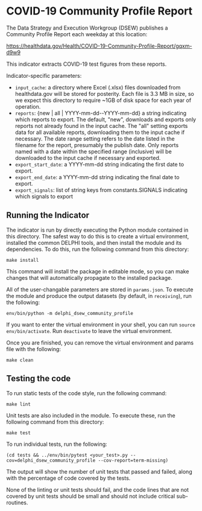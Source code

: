 # COVID-19 Community Profile Report

The Data Strategy and Execution Workgroup (DSEW) publishes a Community Profile
Report each weekday at this location:

https://healthdata.gov/Health/COVID-19-Community-Profile-Report/gqxm-d9w9

This indicator extracts COVID-19 test figures from these reports.

Indicator-specific parameters:

* `input_cache`: a directory where Excel (.xlsx) files downloaded from
  healthdata.gov will be stored for posterity. Each file is 3.3 MB in size, so
  we expect this directory to require ~1GB of disk space for each year of
  operation.
* `reports`: {new | all | YYYY-mm-dd--YYYY-mm-dd} a string indicating which
  reports to export. The default, "new", downloads and exports only reports not
  already found in the input cache. The "all" setting exports data for all
  available reports, downloading them to the input cache if necessary. The date
  range setting refers to the date listed in the filename for the report,
  presumably the publish date. Only reports named with a date within the
  specified range (inclusive) will be downloaded to the input cache if necessary
  and exported.
* `export_start_date`: a YYYY-mm-dd string indicating the first date to export.
* `export_end_date`: a YYYY-mm-dd string indicating the final date to export.
* `export_signals`: list of string keys from constants.SIGNALS indicating which
  signals to export

## Running the Indicator

The indicator is run by directly executing the Python module contained in this
directory. The safest way to do this is to create a virtual environment,
installed the common DELPHI tools, and then install the module and its
dependencies. To do this, run the following command from this directory:

```
make install
```

This command will install the package in editable mode, so you can make changes that
will automatically propagate to the installed package. 

All of the user-changable parameters are stored in `params.json`. To execute
the module and produce the output datasets (by default, in `receiving`), run
the following:

```
env/bin/python -m delphi_dsew_community_profile
```

If you want to enter the virtual environment in your shell, 
you can run `source env/bin/activate`. Run `deactivate` to leave the virtual environment. 

Once you are finished, you can remove the virtual environment and 
params file with the following:

```
make clean
```

## Testing the code

To run static tests of the code style, run the following command:

```
make lint
```

Unit tests are also included in the module. To execute these, run the following
command from this directory:

```
make test
```

To run individual tests, run the following:

```
(cd tests && ../env/bin/pytest <your_test>.py --cov=delphi_dsew_community_profile --cov-report=term-missing)
```

The output will show the number of unit tests that passed and failed, along
with the percentage of code covered by the tests. 

None of the linting or unit tests should fail, and the code lines that are not covered by unit tests should be small and
should not include critical sub-routines. 
